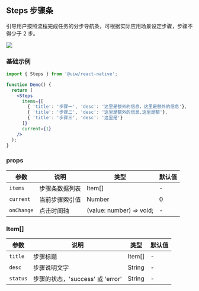 Steps 步骤条
---

引导用户按照流程完成任务的分步导航条，可根据实际应用场景设定步骤，步骤不得少于 2 步。

![](https://user-images.githubusercontent.com/57083007/146733593-0e6583f2-4caa-4e37-9f5d-6e6c9a821d4e.gif)<!--rehype:style=zoom: 33%;float: right; margin-left: 15px;-->

### 基础示例

```jsx
import { Steps } from '@uiw/react-native';

function Demo() {
  return (
    <Steps
      items={[
        { 'title': '步骤一', 'desc': '这里是额外的信息，这里是额外的信息'},
        { 'title': '步骤二', 'desc': '这里是额外的信息,这里是额'},
        { 'title': '步骤三', 'desc': '这里是'}
      ]}
      current={1}
    />
  );
}
```

### props

| 参数                 | 说明         | 类型    | 默认值  |
| -------------------- | ------------ | ------- | ------- |
| `items`           |步骤条数据列表      | Item[] | - |
| `current`            | 当前步骤索引值  | Number | 0 |
| `onChange`           | 点击时间轴     | (value: number) => void;    | - |


### Item[]

| 参数                 | 说明         | 类型    | 默认值  |
| -------------------- | ------------ | ------- | ------- |
| `title`           |步骤标题      | Item[] | - |
| `desc`            | 步骤说明文字  | String | - |
| `status`           | 步骤的状态，'success' 或 'error' | String  | - |
